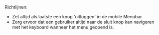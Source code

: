 Richtlijnen:

- Zet altijd als laatste een knop 'uitloggen' in de mobile Menubar.
- Zorg ervoor dat een gebruiker altijd naar de sluit knop kan navigeren met het keyboard wanneer het menu geopend is.
